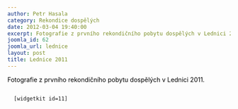 ```yaml
---
author: Petr Hasala
category: Rekondice dospělých
date: 2012-03-04 19:40:00
excerpt: Fotografie z prvního rekondičního pobytu dospělých v Lednici 2011
joomla_id: 62
joomla_url: lednice
layout: post
title: Lednice 2011
---
```


<p>
 <span style="color: #000000;">
  Fotografie z prvního rekondičního pobytu dospělých v Lednici 2011.
 </span>
</p>
<p>
 <code>
  [widgetkit id=11]
 </code>
</p>